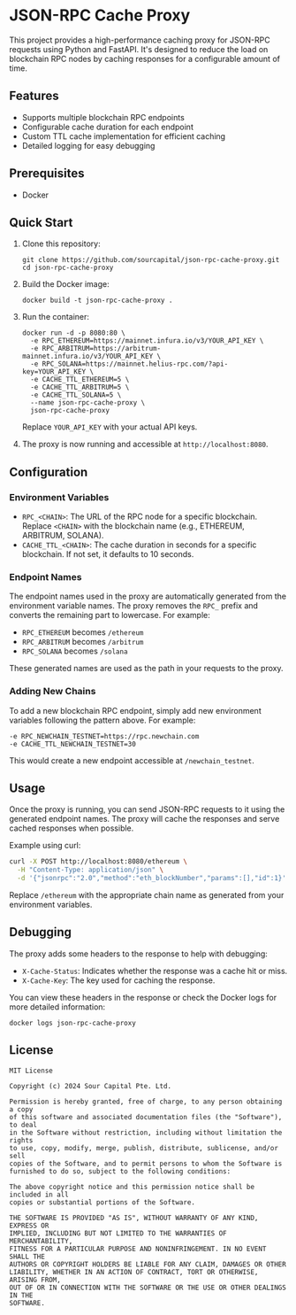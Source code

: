 # JSON-RPC Cache Proxy

This project provides a high-performance caching proxy for JSON-RPC requests using Python and FastAPI. It's designed to reduce the load on blockchain RPC nodes by caching responses for a configurable amount of time.

## Features

- Supports multiple blockchain RPC endpoints
- Configurable cache duration for each endpoint
- Custom TTL cache implementation for efficient caching
- Detailed logging for easy debugging

## Prerequisites

- Docker

## Quick Start

1. Clone this repository:
   ```
   git clone https://github.com/sourcapital/json-rpc-cache-proxy.git
   cd json-rpc-cache-proxy
   ```

2. Build the Docker image:
   ```
   docker build -t json-rpc-cache-proxy .
   ```

3. Run the container:
   ```
   docker run -d -p 8080:80 \
     -e RPC_ETHEREUM=https://mainnet.infura.io/v3/YOUR_API_KEY \
     -e RPC_ARBITRUM=https://arbitrum-mainnet.infura.io/v3/YOUR_API_KEY \
     -e RPC_SOLANA=https://mainnet.helius-rpc.com/?api-key=YOUR_API_KEY \
     -e CACHE_TTL_ETHEREUM=5 \
     -e CACHE_TTL_ARBITRUM=5 \
     -e CACHE_TTL_SOLANA=5 \
     --name json-rpc-cache-proxy \
     json-rpc-cache-proxy
   ```

   Replace `YOUR_API_KEY` with your actual API keys.

4. The proxy is now running and accessible at `http://localhost:8080`.

## Configuration

### Environment Variables

- `RPC_<CHAIN>`: The URL of the RPC node for a specific blockchain. Replace `<CHAIN>` with the blockchain name (e.g., ETHEREUM, ARBITRUM, SOLANA).
- `CACHE_TTL_<CHAIN>`: The cache duration in seconds for a specific blockchain. If not set, it defaults to 10 seconds.

### Endpoint Names

The endpoint names used in the proxy are automatically generated from the environment variable names. The proxy removes the `RPC_` prefix and converts the remaining part to lowercase. For example:

- `RPC_ETHEREUM` becomes `/ethereum`
- `RPC_ARBITRUM` becomes `/arbitrum`
- `RPC_SOLANA` becomes `/solana`

These generated names are used as the path in your requests to the proxy.

### Adding New Chains

To add a new blockchain RPC endpoint, simply add new environment variables following the pattern above. For example:

```
-e RPC_NEWCHAIN_TESTNET=https://rpc.newchain.com
-e CACHE_TTL_NEWCHAIN_TESTNET=30
```

This would create a new endpoint accessible at `/newchain_testnet`.

## Usage

Once the proxy is running, you can send JSON-RPC requests to it using the generated endpoint names. The proxy will cache the responses and serve cached responses when possible.

Example using curl:

```bash
curl -X POST http://localhost:8080/ethereum \
  -H "Content-Type: application/json" \
  -d '{"jsonrpc":"2.0","method":"eth_blockNumber","params":[],"id":1}'
```

Replace `/ethereum` with the appropriate chain name as generated from your environment variables.

## Debugging

The proxy adds some headers to the response to help with debugging:

- `X-Cache-Status`: Indicates whether the response was a cache hit or miss.
- `X-Cache-Key`: The key used for caching the response.

You can view these headers in the response or check the Docker logs for more detailed information:

```
docker logs json-rpc-cache-proxy
```

## License

```
MIT License

Copyright (c) 2024 Sour Capital Pte. Ltd.

Permission is hereby granted, free of charge, to any person obtaining a copy
of this software and associated documentation files (the "Software"), to deal
in the Software without restriction, including without limitation the rights
to use, copy, modify, merge, publish, distribute, sublicense, and/or sell
copies of the Software, and to permit persons to whom the Software is
furnished to do so, subject to the following conditions:

The above copyright notice and this permission notice shall be included in all
copies or substantial portions of the Software.

THE SOFTWARE IS PROVIDED "AS IS", WITHOUT WARRANTY OF ANY KIND, EXPRESS OR
IMPLIED, INCLUDING BUT NOT LIMITED TO THE WARRANTIES OF MERCHANTABILITY,
FITNESS FOR A PARTICULAR PURPOSE AND NONINFRINGEMENT. IN NO EVENT SHALL THE
AUTHORS OR COPYRIGHT HOLDERS BE LIABLE FOR ANY CLAIM, DAMAGES OR OTHER
LIABILITY, WHETHER IN AN ACTION OF CONTRACT, TORT OR OTHERWISE, ARISING FROM,
OUT OF OR IN CONNECTION WITH THE SOFTWARE OR THE USE OR OTHER DEALINGS IN THE
SOFTWARE.
```
